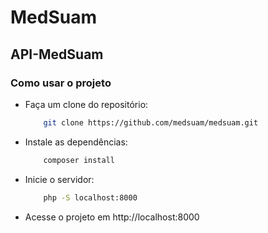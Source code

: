 # MedSuam

## API-MedSuam

### Como usar o projeto

- Faça um clone do repositório:

    ```bash
        git clone https://github.com/medsuam/medsuam.git
    ```

- Instale as dependências:

    ```bash
        composer install
    ```

- Inicie o servidor:

    ```bash
        php -S localhost:8000
    ```

- Acesse o projeto em http://localhost:8000
